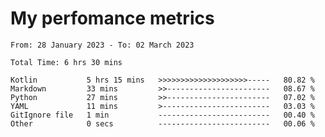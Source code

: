 # My perfomance metrics
<!--START_SECTION:waka-->

```text
From: 28 January 2023 - To: 02 March 2023

Total Time: 6 hrs 30 mins

Kotlin           5 hrs 15 mins   >>>>>>>>>>>>>>>>>>>>-----   80.82 %
Markdown         33 mins         >>-----------------------   08.67 %
Python           27 mins         >>-----------------------   07.02 %
YAML             11 mins         >------------------------   03.03 %
GitIgnore file   1 min           -------------------------   00.40 %
Other            0 secs          -------------------------   00.06 %
```

<!--END_SECTION:waka-->
